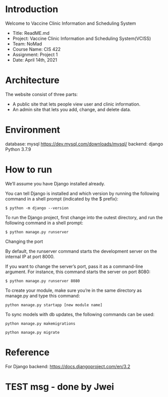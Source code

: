 # Introduction

Welcome to Vaccine Clinic Information and Scheduling System

* Title: ReadME.md
* Project: Vaccine Clinic Information and Scheduling System(VCISS)
* Team: NoMad
* Course Name: CIS 422
* Assignment: Project 1
* Date: April 14th, 2021

# Architecture

The website consist of three parts:

* A public site that lets people view user and clinic information.
* An admin site that lets you add, change, and delete data.

# Environment

database: mysql https://dev.mysql.com/downloads/mysql/
backend: django Python 3.7.9

# How to run

We’ll assume you have Django installed already.

You can tell Django is installed and which version by running the following command in a shell prompt (indicated by the
$ prefix):

`$ python -m django --version`

To run the Django project, first change into the outest directory, and run the following command in a shell prompt:

`$ python manage.py runserver `

Changing the port

By default, the runserver command starts the development server on the internal IP at port 8000.

If you want to change the server’s port, pass it as a command-line argument. For instance, this command starts the
server on port 8080:

`$ python manage.py runserver 8080`

To create your module, make sure you’re in the same directory as manage.py and type this command:

`python manage.py startapp [new module name]`

To sync models with db updates, the following commands can be used:

`python manage.py makemigrations`

` python manage.py migrate `

# Reference

For Django backend: https://docs.djangoproject.com/en/3.2

# TEST msg - done by Jwei
